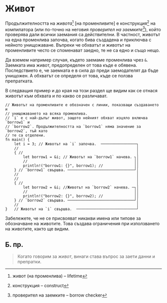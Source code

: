 # Живот

Продължителността на *живота*[^lifetime] [на променливите] е
конструкция[^construct] на компилаторa (или по-точно на неговия _проверител на
заемките_[^borrow_checker]), който проверява дали всички заемания
са действителни. В частност, животът на една променлива започва, когато бива
създадена и приключва с нейното унищожаване. Въпреки че обхватът и животът на
променливите често се споменават заедно, те не са едно и също нещо.

Да вземем например случая, където заемаме променлива чрез `&`. Заемката има
живот, предопределен от това къде е обявена. Последствието е, че заемката е в
сила до преди заемодателят да бъде унищожен. А обхватът се определя от това,
къде се ползва препратката.

В следващия пример и до края на този раздел ще видим как се отнася животът към
обхвата и по какво се различават.

```rust,editable
// Животът на променливите е обозначен с линии, показващи създаването и
// унищожаването на всяка променлива.
// `i` е с най-дълъг живот, защото нейният обхват изцяло включва `borrow1` и
// `borrow2`. Продължителността на `borrow1` няма значение за `borrow2`, тъй като
// те са отделени.
fn main() {
    let i = 3; // Животът на `i` започва.  ────────────────┐
    //                                                     │
    { //                                                   │
        let borrow1 = &i; // Животът на `borrow1` начева. ┐│
        //                                                ││
        println!("borrow1: {}", borrow1); //              ││
    } // `borrow1` свършва. ──────────────────────────────┘│
    //                                                     │
    //                                                     │
    { //                                                   │
        let borrow2 = &i; //Животът на `borrow2` начева. ─┐│
        //                                                ││
        println!("borrow2: {}", borrow2); //              ││
    } // `borrow2` свършва. ──────────────────────────────┘│
    //                                                     │
}   // Животът на `i` свършва.  ───────────────────────────┘
```

Забележете, че не се присвояват никакви имена или типове за обозначване на
животите. Това създава ограничения при използването на животите, както ще
видим.

## Б. пр.

> Когато говорим за _живот_, винаги става въпрос за заети данни и препратки.

[^lifetime]: живот (на променлива) – lifetime

[^construct]: конструкция – construct

[^borrow_checker]: проверител на заемките – borrow checker
